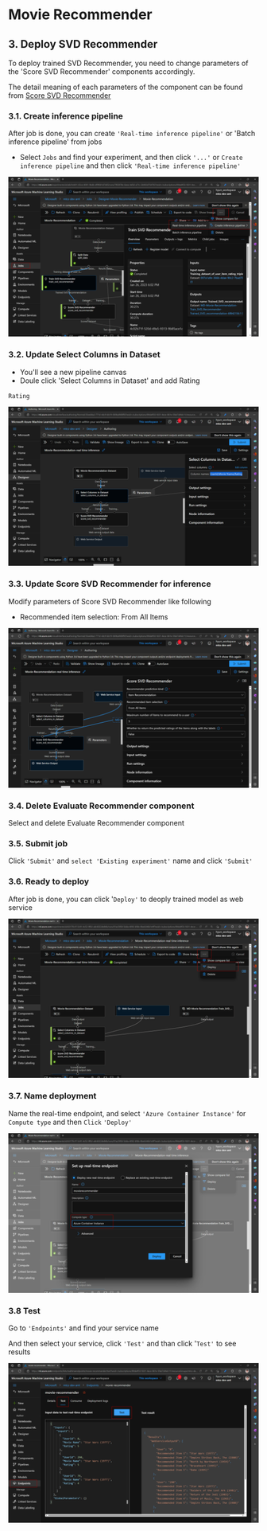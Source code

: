 # Movie Recommender

## 3. Deploy SVD Recommender

To deploy trained SVD Recommender, you need to change parameters of the 'Score SVD Recommender' components accordingly.

The detail meaning of each parameters of the component can be found from [Score SVD Recommender](https://learn.microsoft.com/en-us/azure/machine-learning/component-reference/score-svd-recommender#)


### 3.1. Create inference pipeline

After job is done, you can create `'Real-time inference pipeline'` or 'Batch inference pipeline' from jobs
- Select `Jobs` and find your experiment, and then click `'...'` or `Create inference pipeline` and then click `'Real-time inference pipeline'`

![](./images/3deploymodel_00real-timeinferpipeline.png)

### 3.2. Update Select Columns in Dataset

- You'll see a new pipeline canvas
- Doule click 'Select Columns in Dataset' and add Rating

```text
Rating
```

![](./images/3deploymodel_01real-timeinferpipeline.png)

### 3.3. Update Score SVD Recommender for inference

Modify parameters of Score SVD Recommender like following

- Recommended item selection: From All Items

![](./images/3deploymodel_02real-timeinferpipeline.png)

### 3.4. Delete Evaluate Recommender component

Select and delete Evaluate Recommender component

### 3.5. Submit job

Click `'Submit'` and `select 'Existing experiment'` name and click `'Submit'`

### 3.6. Ready to deploy

After job is done, you can click '`Deploy'` to deoply trained model as web service

![](./images/3deploymodel_03real-timeinferpipeline.png)

### 3.7. Name deployment

Name the real-time endpoint, and select `'Azure Container Instance'` for `Compute type` and then `Click` `'Deploy'`

![](./images/3deploymodel_04real-timeinferpipeline.png)

### 3.8 Test

Go to `'Endpoints'` and find your service name

And then select your service, click `'Test'` and than click '`Test'` to see results

![](./images/3deploymodel_05real-timeinferpipeline.png)
